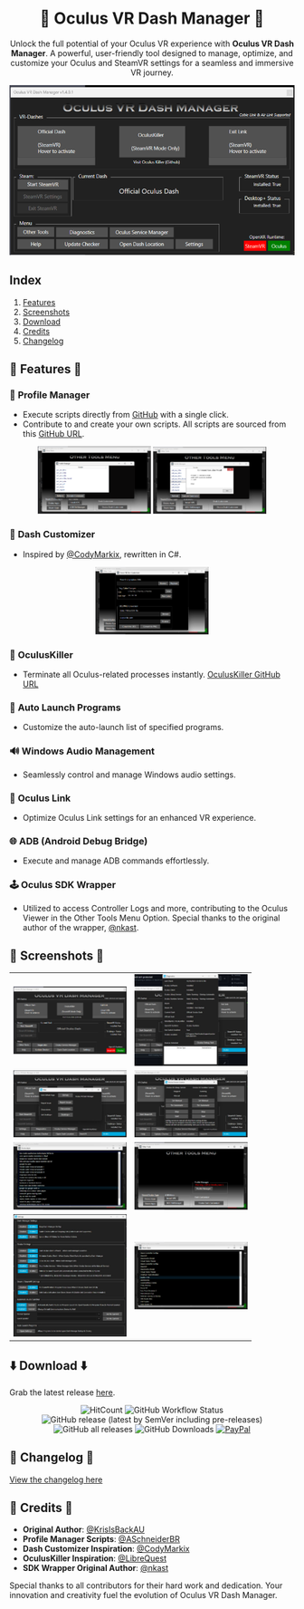 <h1 align="center">🚀 Oculus VR Dash Manager 🚀</h1>

<p align="center">
Unlock the full potential of your Oculus VR experience with <b>Oculus VR Dash Manager</b>. A powerful, user-friendly tool designed to manage, optimize, and customize your Oculus and SteamVR settings for a seamless and immersive VR journey.
</p>

<p align="center">
  <img src="https://github.com/DevOculus-Meta-Quest/Oculus-VR-Dash-Manager/blob/Main/assets/images/Main_OculusVRDashManager.png" alt="Main Interface">
</p>

## **Index**
1. [Features](#-features-)
2. [Screenshots](#-screenshots-)
3. [Download](#️-download-️)
4. [Credits](#-credits-)
5. [Changelog](#-changelog-)

## 🌟 Features 🌟

### 📂 **Profile Manager**
   - Execute scripts directly from [GitHub](https://github.com/DevOculus-Meta-Quest/OVRDM-Profile-Scripts) with a single click.
   - Contribute to and create your own scripts. All scripts are sourced from this [GitHub URL](https://github.com/DevOculus-Meta-Quest/OVRDM-Profile-Scripts).

<p align="center">
  <img src="https://github.com/DevOculus-Meta-Quest/Oculus-VR-Dash-Manager/blob/Main/assets/images/ProfileManager.png" alt="Profile Manager" width="200">
  <img src="https://github.com/DevOculus-Meta-Quest/Oculus-VR-Dash-Manager/blob/Main/assets/images/ProfileManagerMsgBox.png" alt="Profile Manager Message Box" width="200">
</p>

### 🎨 **Dash Customizer**
   - Inspired by [@CodyMarkix](https://github.com/CodyMarkix/OculusDashCustomizer), rewritten in C#.

<p align="center">
  <img src="https://github.com/DevOculus-Meta-Quest/Oculus-VR-Dash-Manager/blob/Main/assets/images/DashCustomizer.png" alt="Dash Customizer" width="200">
</p>

### 🚫 **OculusKiller**
   - Terminate all Oculus-related processes instantly. [OculusKiller GitHub URL](https://github.com/DevOculus-Meta-Quest/OculusKiller)

### 🚀 **Auto Launch Programs**
   - Customize the auto-launch list of specified programs.

### 🔊 **Windows Audio Management**
   - Seamlessly control and manage Windows audio settings.

### 🔗 **Oculus Link**
   - Optimize Oculus Link settings for an enhanced VR experience.

### 🌐 **ADB (Android Debug Bridge)**
   - Execute and manage ADB commands effortlessly.

### 🕹 **Oculus SDK Wrapper**
   - Utilized to access Controller Logs and more, contributing to the Oculus Viewer in the Other Tools Menu Option. Special thanks to the original author of the wrapper, [@nkast](https://github.com/nkast/LibOVR).

## 📸 Screenshots 📸

<p align="center">
 <table>
  <tr>
    <td><img src="https://github.com/DevOculus-Meta-Quest/Oculus-VR-Dash-Manager/blob/Main/assets/images/Main_OculusVRDashManager.png" width="200"></td>
    <td><img src="https://github.com/DevOculus-Meta-Quest/Oculus-VR-Dash-Manager/blob/Main/assets/images/Main_Diagnostics.png" width="200"></td>
  </tr>
  <tr>
    <td><img src="https://github.com/DevOculus-Meta-Quest/Oculus-VR-Dash-Manager/blob/Main/assets/images/main_help.png" width="200"></td>
    <td><img src="https://github.com/DevOculus-Meta-Quest/Oculus-VR-Dash-Manager/blob/Main/assets/images/Main_OculusService.png" width="200"></td>
  </tr>
  <tr>
    <td><img src="https://github.com/DevOculus-Meta-Quest/Oculus-VR-Dash-Manager/blob/Main/assets/images/OculusApps.png" width="200"></td>
    <td><img src="https://github.com/DevOculus-Meta-Quest/Oculus-VR-Dash-Manager/blob/Main/assets/images/OtherTools.png" width="200"></td>
  </tr>
  <tr>
    <td><img src="https://github.com/DevOculus-Meta-Quest/Oculus-VR-Dash-Manager/blob/Main/assets/images/Settings.png" width="200"></td>
    <td><img src="https://github.com/DevOculus-Meta-Quest/Oculus-VR-Dash-Manager/blob/Main/assets/images/SteamApps.png" width="200"></td>
  </tr>
</table>
</p>

## ⬇️ Download ⬇️

Grab the latest release [here](https://github.com/DevOculus-Meta-Quest/Oculus-VR-Dash-Manager/releases).

<p align="center">
  <img src="https://hits.dwyl.com/DevOculus-Meta-Quest/Oculus-VR-Dash-Manager.svg" alt="HitCount">
  <img src="https://img.shields.io/github/actions/workflow/status/DevOculus-Meta-Quest/Oculus-VR-Dash-Manager/Build_and_Release.yml" alt="GitHub Workflow Status">
  <img src="https://img.shields.io/github/downloads-pre/DevOculus-Meta-Quest/Oculus-VR-Dash-Manager/latest/total?style=plastic" alt="GitHub release (latest by SemVer including pre-releases)">
  <img src="https://img.shields.io/github/downloads/DevOculus-Meta-Quest/Oculus-VR-Dash-Manager/total?style=plastic" alt="GitHub all releases">
  <img src="https://img.shields.io/github/release-date/DevOculus-Meta-Quest/Oculus-VR-Dash-Manager?style=plastic" alt="GitHub Downloads">
  <a href="https://www.paypal.com/donate/?business=X76ZW4RHA6T9C&no_recurring=0&item_name=Support+the+evolution+of+Oculus+VR+Dash+Manager%21+Your+donation+fuels+innovation+and+enhanced+virtual+experiences.+%F0%9F%9A%80%F0%9F%8C%90&currency_code=USD"><img src="https://img.shields.io/badge/Donate-PayPal-green.svg" alt="PayPal"></a>
</p>

## 📜 Changelog 📜
[View the changelog here](https://github.com/DevOculus-Meta-Quest/Oculus-VR-Dash-Manager/blob/Main/CHANGELOG.md)

## 🙏 Credits 🙏

- **Original Author**: [@KrisIsBackAU](https://github.com/KrisIsBackAU/Oculus-VR-Dash-Manager)
- **Profile Manager Scripts**: [@ASchneiderBR](https://github.com/ASchneiderBR/VR-Scripts)
- **Dash Customizer Inspiration**: [@CodyMarkix](https://github.com/CodyMarkix/OculusDashCustomizer)
- **OculusKiller Inspiration**: [@LibreQuest](https://github.com/LibreQuest/OculusKiller)
- **SDK Wrapper Original Author**: [@nkast](https://github.com/nkast/LibOVR)

Special thanks to all contributors for their hard work and dedication. Your innovation and creativity fuel the evolution of Oculus VR Dash Manager.
